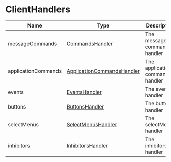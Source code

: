 # ClientHandlers

| Name                | Type                                                                   | Description                      |
| ------------------- | ---------------------------------------------------------------------- | -------------------------------- |
| messageCommands     | [CommandsHandler](../classes/MessageCommandsHandler.md)                | The message commands handler     |
| applicationCommands | [ApplicationCommandsHandler](../classes/ApplicationCommandsHandler.md) | The application commands handler |
| events              | [EventsHandler](../classes/EventsHandler.md)                           | The events handler               |
| buttons             | [ButtonsHandler](../classes/ButtonsHandler.md)                         | The buttons handler              |
| selectMenus         | [SelectMenusHandler](../classes/SelectMenusHandler.md)                 | The selectMenus handler          |
| inhibitors          | [InhibitorsHandler](../classes/InhibitorsHandler.md)                   | The inhibitors handler           |

